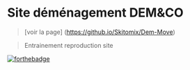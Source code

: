# Site déménagement DEM&CO
> [voir la page] (https://github.io/Skitomix/Dem-Move)

>Entrainement reproduction site

[![forthebadge](https://forthebadge.com/images/badges/validated-html5.svg)](https://forthebadge.com)
